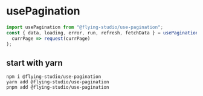 # usePagination

```javascript
import usePagination from "@flying-studio/use-pagination";
const { data, loading, error, run, refresh, fetchData } = usePagination(
  currPage => request(currPage)
);
```

## start with yarn

```shell
npm i @flying-studio/use-pagination
yarn add @flying-studio/use-pagination
pnpm add @flying-studio/use-pagination
```
